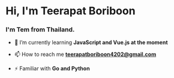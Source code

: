 <h1 align="left">Hi, I'm Teerapat Boriboon</h1>
<h3 align="left">I'm Tem from Thailand.</h3>

- 🌱 I’m currently learning **JavaScript and Vue.js at the moment**

- 📫 How to reach me **teerapatboriboon4202@gmail.com**

- ⚡ Familiar with **Go and Python**


